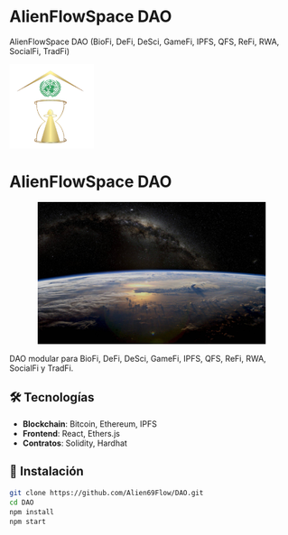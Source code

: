 # AlienFlowSpace DAO
AlienFlowSpace DAO (BioFi, DeFi, DeSci, GameFi, IPFS, QFS, ReFi, RWA, SocialFi, TradFi)

<img src="public/images/logo.png" width="150" alt="Logo">

# AlienFlowSpace DAO  
<div align="center">
  <img src="https://raw.githubusercontent.com/Alien69Flow/AlienFlowSpace-DAO/main/public/images/banner.jpg" width="80%" alt="Banner DAO">
</div>

DAO modular para BioFi, DeFi, DeSci, GameFi, IPFS, QFS, ReFi, RWA, SocialFi y TradFi.  

## 🛠️ Tecnologías  
- **Blockchain**: Bitcoin, Ethereum, IPFS  
- **Frontend**: React, Ethers.js  
- **Contratos**: Solidity, Hardhat  

## 🚀 Instalación  
```bash
git clone https://github.com/Alien69Flow/DAO.git  
cd DAO
npm install
npm start

